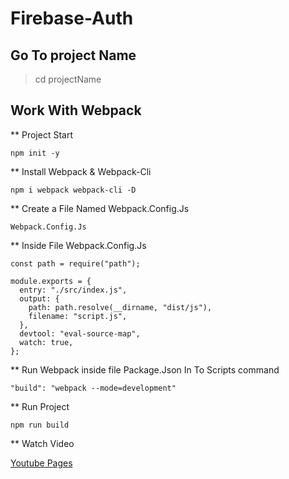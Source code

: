 # Firebase-Auth

## Go To project Name

> cd projectName

## Work With Webpack

** Project Start

```text
npm init -y
```

** Install Webpack & Webpack-Cli

```text
npm i webpack webpack-cli -D
```

** Create a File Named Webpack.Config.Js

```text
Webpack.Config.Js
```

** Inside File Webpack.Config.Js
  
```text
const path = require("path");

module.exports = {
  entry: "./src/index.js",
  output: {
    path: path.resolve(__dirname, "dist/js"),
    filename: "script.js",
  },
  devtool: "eval-source-map",
  watch: true,
};

```

** Run Webpack inside file Package.Json  In To Scripts command

```text
"build": "webpack --mode=development"
```

** Run Project

```text
npm run build
```

** Watch Video

[Youtube Pages](https://www.youtube.com/watch?v=vDuXmQPcSL0&feature=emb_imp_woyt)

